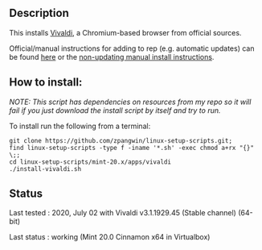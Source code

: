 
## Description

This installs [Vivaldi](https://vivaldi.com/), a Chromium-based browser from official sources.

Official/manual instructions for adding to rep (e.g. automatic updates) can be found [here](https://help.vivaldi.com/article/manual-setup-vivaldi-linux-repositories/) or the [non-updating manual install instructions](https://help.vivaldi.com/article/install-the-vivaldi-browser/#linux).

## How to install:

*NOTE: This script has dependencies on resources from my repo so it will fail if you just download the install script by itself and try to run.*

To install run the following from a terminal:

```
git clone https://github.com/zpangwin/linux-setup-scripts.git;
find linux-setup-scripts -type f -iname '*.sh' -exec chmod a+rx "{}" \;;
cd linux-setup-scripts/mint-20.x/apps/vivaldi
./install-vivaldi.sh
```

## Status

Last tested : 2020, July 02 with Vivaldi v3.1.1929.45 (Stable channel) (64-bit)

Last status : working (Mint 20.0 Cinnamon x64 in Virtualbox)
